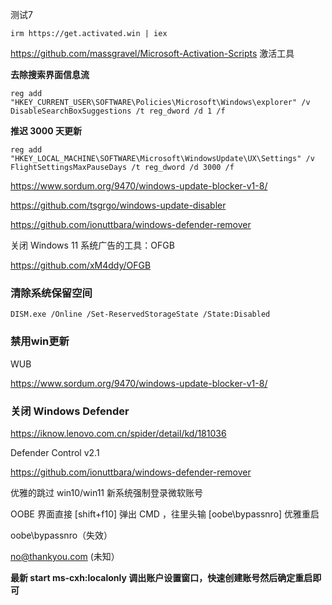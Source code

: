 测试7

```
irm https://get.activated.win | iex
```
https://github.com/massgravel/Microsoft-Activation-Scripts 激活工具



**去除搜索界面信息流**
```
reg add "HKEY_CURRENT_USER\SOFTWARE\Policies\Microsoft\Windows\explorer" /v DisableSearchBoxSuggestions /t reg_dword /d 1 /f
```

**推迟 3000 天更新**
```
reg add "HKEY_LOCAL_MACHINE\SOFTWARE\Microsoft\WindowsUpdate\UX\Settings" /v FlightSettingsMaxPauseDays /t reg_dword /d 3000 /f
```

https://www.sordum.org/9470/windows-update-blocker-v1-8/

https://github.com/tsgrgo/windows-update-disabler

https://github.com/ionuttbara/windows-defender-remover

关闭 Windows 11 系统广告的工具：OFGB

https://github.com/xM4ddy/OFGB

### 清除系统保留空间
```
DISM.exe /Online /Set-ReservedStorageState /State:Disabled
```

### 禁用win更新

WUB

https://www.sordum.org/9470/windows-update-blocker-v1-8/

### 关闭 Windows Defender

https://iknow.lenovo.com.cn/spider/detail/kd/181036

Defender Control v2.1

https://github.com/ionuttbara/windows-defender-remover


优雅的跳过 win10/win11 新系统强制登录微软账号

OOBE 界面直接 [shift+f10] 弹出 CMD ，往里头输 [oobe\bypassnro] 优雅重启

oobe\bypassnro（失效）

no@thankyou.com (未知）


**最新 start ms-cxh:localonly 调出账户设置窗口，快速创建账号然后确定重启即可**



